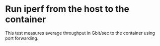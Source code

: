 Run iperf from the host to the container
========================================

This test measures average throughput in Gbit/sec to the container
using port forwarding.
